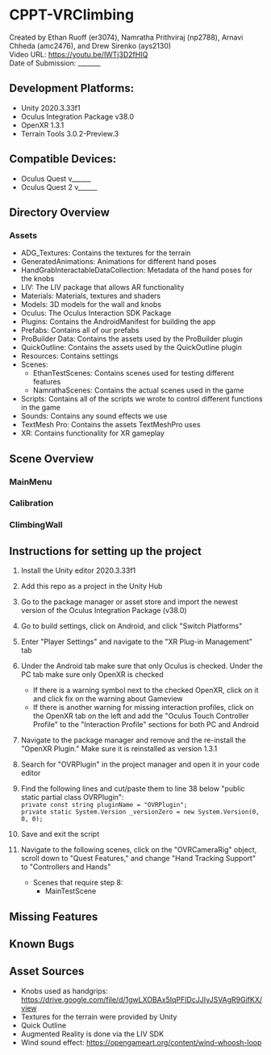 # CPPT-VRClimbing
Created by Ethan Ruoff (er3074), Namratha Prithviraj (np2788), Arnavi Chheda (amc2476), and Drew Sirenko (ays2130)  <br/>
Video URL: https://youtu.be/lWTj3D2fHIQ <br/>
Date of Submission: _______ <br/>

## Development Platforms: 
- Unity 2020.3.33f1
- Oculus Integration Package v38.0
- OpenXR 1.3.1
- Terrain Tools 3.0.2-Preview.3

## Compatible Devices:
- Oculus Quest v______
- Oculus Quest 2 v______

## Directory Overview
### Assets
- ADG_Textures: Contains the textures for the terrain
- GeneratedAnimations: Animations for different hand poses
- HandGrabInteractableDataCollection: Metadata of the hand poses for the knobs
- LIV: The LIV package that allows AR functionality
- Materials: Materials, textures and shaders
- Models: 3D models for the wall and knobs
- Oculus: The Oculus Interaction SDK Package
- Plugins: Contains the AndroidManifest for building the app
- Prefabs: Contains all of our prefabs
- ProBuilder Data: Contains the assets used by the ProBuilder plugin
- QuickOutline: Contains the assets used by the QuickOutline plugin
- Resources: Contains settings
- Scenes:
    - EthanTestScenes: Contains scenes used for testing different features
    - NamrathaScenes: Contains the actual scenes used in the game
- Scripts: Contains all of the scripts we wrote to control different functions in the game
- Sounds: Contains any sound effects we use
- TextMesh Pro: Contains the assets TextMeshPro uses
- XR: Contains functionality for XR gameplay

## Scene Overview
### MainMenu

### Calibration

### ClimbingWall

## Instructions for setting up the project
1. Install the Unity editor 2020.3.33f1
2. Add this repo as a project in the Unity Hub
3. Go to the package manager or asset store and import the newest version of the Oculus Integration Package (v38.0)
4. Go to build settings, click on Android, and click "Switch Platforms"
5. Enter "Player Settings" and navigate to the "XR Plug-in Management" tab
6. Under the Android tab make sure that only Oculus is checked. Under the PC tab make sure only OpenXR is checked
    - If there is a warning symbol next to the checked OpenXR, click on it and click fix on the warning about Gameview
    - If there is another warning for missing interaction profiles, click on the OpenXR tab on the left and add the "Oculus Touch Controller Profile" to the "Interaction Profile" sections for both PC and Android
7. Navigate to the package manager and remove and the re-install the "OpenXR Plugin." Make sure it is reinstalled as version 1.3.1
8. Search for "OVRPlugin" in the project manager and open it in your code editor
9. Find the following lines and cut/paste them to line 38 below "public static partial class OVRPlugin": <br/>
`private const string pluginName = "OVRPlugin";` <br/>
`private static System.Version _versionZero = new System.Version(0, 0, 0);`<br/>

10. Save and exit the script
11. Navigate to the following scenes, click on the "OVRCameraRig" object, scroll down to "Quest Features," and change "Hand Tracking Support" to "Controllers and Hands"
    - Scenes that require step 8:
        - MainTestScene

## Missing Features

## Known Bugs

## Asset Sources
- Knobs used as handgrips: https://drive.google.com/file/d/1gwLXOBAx5IqPFIDcJJIyJSVAgR9GifKX/view
- Textures for the terrain were provided by Unity
- Quick Outline
- Augmented Reality is done via the LIV SDK
- Wind sound effect: https://opengameart.org/content/wind-whoosh-loop